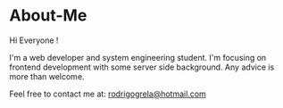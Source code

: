# About-Me

Hi Everyone !

 I'm a web developer and system engineering student. I'm focusing on frontend development with some server side background. Any advice is more than welcome.
 
 Feel free to contact me at: rodrigogrela@hotmail.com
 
 
